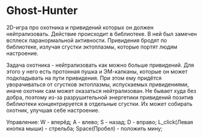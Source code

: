 Ghost-Hunter
============

2D-игра про охотника и привидений которых он должен нейтрализовать.
Действие происходит в библиотеке. В ней был замечен всплеск паранормальной активности.
Привидения бродят по библиотеке, излучая сгустки эктоплазмы, которые портят людям настроение.

Задача охотника - нейтрализовать как можно больше привидений. Для этого у него есть протонная пушка и ЭМ-капканы,
которые он может подкладывать на пути привидения. При этом ему придётся уворачиваться от сгустков эктоплазмы,
испускаемых привидениями, иначе охотник сам может оказаться нейтрализован. Не бывает худа без добра, поэтому
из-за разрушительной энергетики привидений позитив библиотеки концентрируется в отдельные сгустки. Их может собирать
охотник, улучшая себе настроение.

Управление:
    W - вперёд;
    A - влево;
    S - назад;
    D - вправо;
    L_click(Левая кнопка мыши) - стрельба;
    Space(Пробел) - положить мину;
